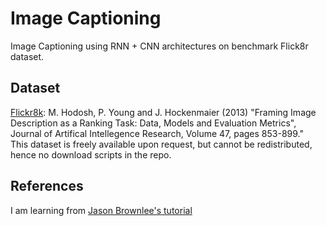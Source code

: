 # Image Captioning
Image Captioning using RNN + CNN architectures on benchmark Flick8r dataset.

## Dataset
[Flickr8k](http://www.jair.org/papers/paper3994.html): M. Hodosh, P. Young and J. Hockenmaier (2013) "Framing Image Description as a Ranking Task: Data, Models and Evaluation Metrics", Journal of Artifical Intellegence Research, Volume 47, pages 853-899."  
This dataset is freely available upon request, but cannot be redistributed, hence no download scripts in the repo.


## References
I am learning from [Jason Brownlee's tutorial](https://machinelearningmastery.com/prepare-photo-caption-dataset-training-deep-learning-model/)
